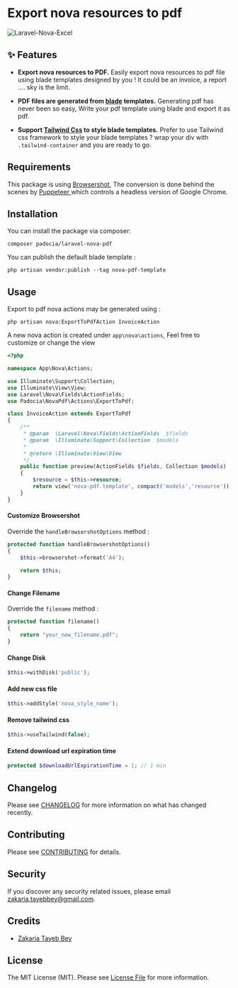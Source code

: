 # Export nova resources to pdf

![Laravel-Nova-Excel](https://user-images.githubusercontent.com/16169173/104830499-c1822980-5890-11eb-97a7-010f7ed9b4af.png)


## ✨ Features

- **Export nova resources to PDF.** Easily export nova resources to pdf file using blade templates designed by you ! It could be an invoice, a report .... sky is the limit.

- **PDF files are generated from [blade](https://laravel.com/docs/blade) templates.** Generating pdf has never been so easy, Write your pdf template using blade and export it as pdf. 

- **Support [Tailwind Css](https://tailwindcss.com/) to style blade templates.** Prefer to use  Tailwind css framework to style your blade templates ? wrap your div with `.tailwind-container` and you are ready to go.

## Requirements
This package is using [Browsershot](https://github.com/spatie/browsershot#requirements), The conversion is done behind the scenes by [Puppeteer ](https://github.com/GoogleChrome/puppeteer) which controls a headless version of Google Chrome.

## Installation

You can install the package via composer:
```
composer padocia/laravel-nova-pdf
```

You can publish the default blade template :
```
php artisan vendor:publish --tag nova-pdf-template
```

## Usage

Export to pdf nova actions may be generated using :
```
php artisan nova:ExportToPdfAction InvoiceAction
```

A new nova action is created under `app\nova\actions`, Feel free to customize or change the view 

```php
<?php

namespace App\Nova\Actions;

use Illuminate\Support\Collection;
use Illuminate\View\View;
use Laravel\Nova\Fields\ActionFields;
use Padocia\NovaPdf\Actions\ExportToPdf;

class InvoiceAction extends ExportToPdf
{
    /**
     * @param  \Laravel\Nova\Fields\ActionFields  $fields
     * @param  \Illuminate\Support\Collection  $models
     *
     * @return \Illuminate\View\View
     */
    public function preview(ActionFields $fields, Collection $models) : View
    {
        $resource = $this->resource;
        return view('nova-pdf.template', compact('models','resource'));
    }
}
```

#### Customize Browsershot
Override the `handleBrowsershotOptions` method :
```php
protected function handleBrowsershotOptions()
{
    $this->browsershot->format('A4');

    return $this;
}
```

#### Change Filename
Override the `filename` method :
```php
protected function filename()
{
    return "your_new_filename.pdf";
}
```

#### Change Disk
```php
$this->withDisk('public');
```
#### Add new css file
```php
$this->addStyle('nova_style_name');
```

#### Remove tailwind css
```php
$this->useTailwind(false);
```

#### Extend download url expiration time
```php
protected $downloadUrlExpirationTime = 1; // 1 min
```

## Changelog

Please see [CHANGELOG](CHANGELOG.md) for more information on what has changed recently.

## Contributing

Please see [CONTRIBUTING](CONTRIBUTING.md) for details.

## Security

If you discover any security related issues, please email zakaria.tayebbey@gmail.com.

## Credits

- [Zakaria Tayeb Bey](https://github.com/Padocia)

## License

The MIT License (MIT). Please see [License File](LICENSE.md) for more information.
